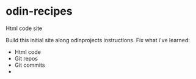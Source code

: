 # odin-recipes
Html code site

Build this initial site along odinprojects instructions.
Fix what i've learned:
- Html code
- Git repos
- Git commits
- 


